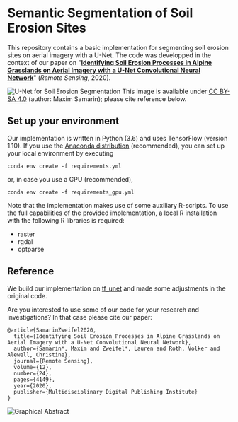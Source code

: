 # Semantic Segmentation of Soil Erosion Sites

This repository contains a basic implementation for segmenting soil erosion sites on aerial imagery 
with a U-Net. The code was developped in the context of our paper on "[**Identifying Soil Erosion Processes 
in Alpine Grasslands on Aerial Imagery with a U-Net Convolutional Neural Network**](https://www.mdpi.com/2072-4292/12/24/4149)" (*Remote Sensing*, 2020).

![U-Net for Soil Erosion Segmentation](https://www.mdpi.com/remotesensing/remotesensing-12-04149/article_deploy/html/images/remotesensing-12-04149-g005.png "U-Net for Soil Erosion Segmentation")
This image is available under [CC BY-SA 4.0](https://creativecommons.org/licenses/by-sa/4.0/) (author: Maxim Samarin); please cite reference below. 


## Set up your environment 

Our implementation is written in Python (3.6) and uses TensorFlow (version 1.10). If you use the 
[Anaconda distribution](https://www.anaconda.com/) (recommended), you can set up your local environment by executing

```conda env create -f requirements.yml``` 

or, in case you use a GPU (recommended), 


```conda env create -f requirements_gpu.yml``` 

Note that the implementation makes use of some auxiliary R-scripts. To use the full 
capabilities of the provided implementation, a local R installation with the following 
R libraries is required:

- raster
- rgdal
- optparse

## Reference

We build our implementation on [tf_unet](https://github.com/jakeret/tf_unet) and made some adjustments 
in the original code.

Are you interested to use some of our code for your research and investigations? In that case please 
cite our paper:

```
@article{SamarinZweifel2020,
  title={Identifying Soil Erosion Processes in Alpine Grasslands on Aerial Imagery with a U-Net Convolutional Neural Network},
  author={Samarin*, Maxim and Zweifel*, Lauren and Roth, Volker and Alewell, Christine},
  journal={Remote Sensing},
  volume={12},
  number={24},
  pages={4149},
  year={2020},
  publisher={Multidisciplinary Digital Publishing Institute}
}
```

![Graphical Abstract](https://www.mdpi.com/remotesensing/remotesensing-12-04149/article_deploy/html/images/remotesensing-12-04149-ag.png "Graphical Abstract")
